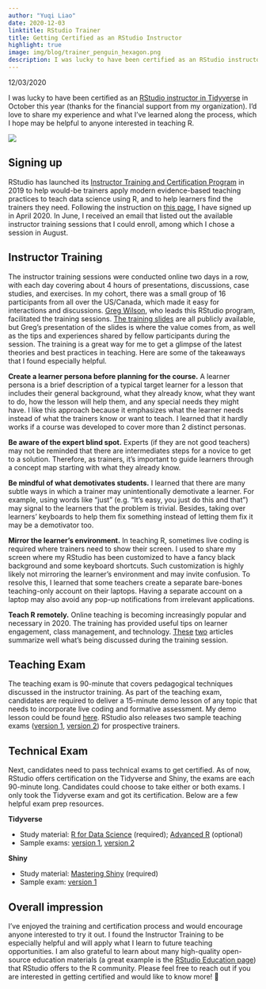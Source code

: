 ```yaml
---
author: "Yuqi Liao"
date: 2020-12-03
linktitle: RStudio Trainer
title: Getting Certified as an RStudio Instructor
highlight: true
image: img/blog/trainer_penguin_hexagon.png
description: I was lucky to have been certified as an RStudio instructor in Tidyverse. I’d love to share my experience and what I’ve learned along the process, which I hope may be helpful to anyone interested in teaching R.
---
```


12/03/2020

I was lucky to have been certified as an [RStudio instructor in Tidyverse](https://education.rstudio.com/trainers/people/liao+yuqi) in October this year (thanks for the financial support from my organization). I’d love to share my experience and what I’ve learned along the process, which I hope may be helpful to anyone interested in teaching R.

![](/img/blog/Instructor-Certificate-Yuqi.jpg)

## Signing up

RStudio has launched its [Instructor Training and Certification Program](https://education.rstudio.com/trainers/#info) in 2019 to help would-be trainers apply modern evidence-based teaching practices to teach data science using R, and to help learners find the trainers they need. Following the instruction on [this page](https://education.rstudio.com/trainers/#info), I have signed up in April 2020. In June, I received an email that listed out the available instructor training sessions that I could enroll, among which I chose a session in August.

## Instructor Training

The instructor training sessions were conducted online two days in a row, with each day covering about 4 hours of presentations, discussions, case studies, and exercises. In my cohort, there was a small group of 16 participants from all over the US/Canada, which made it easy for interactions and discussions. [Greg Wilson](https://education.rstudio.com/trainers/people/wilson+greg/), who leads this RStudio program, facilitated the training sessions. [The training slides](https://drive.google.com/drive/folders/13ohFt3D0EJ5PDbMaWTxnHH-hwA7G0IvY) are all publicly available, but Greg’s presentation of the slides is where the value comes from, as well as the tips and experiences shared by fellow participants during the session. The training is a great way for me to get a glimpse of the latest theories and best practices in teaching. Here are some of the takeaways that I found especially helpful.

**Create a learner persona before planning for the course.** A learner persona is a brief description of a typical target learner for a lesson that includes their general background, what they already know, what they want to do, how the lesson will help them, and any special needs they might have. I like this approach because it emphasizes what the learner needs instead of what the trainers know or want to teach. I learned that it hardly works if a course was developed to cover more than 2 distinct personas.

**Be aware of the expert blind spot.** Experts (if they are not good teachers) may not be reminded that there are intermediates steps for a novice to get to a solution. Therefore, as trainers, it’s important to guide learners through a concept map starting with what they already know.

**Be mindful of what demotivates students.** I learned that there are many subtle ways in which a trainer may unintentionally demotivate a learner. For example, using words like “just” (e.g. “It’s easy, you just do this and that”) may signal to the learners that the problem is trivial. Besides, taking over learners’ keyboards to help them fix something instead of letting them fix it may be a demotivator too.

**Mirror the learner’s environment.** In teaching R, sometimes live coding is required where trainers need to show their screen. I used to share my screen where my RStudio has been customized to have a fancy black background and some keyboard shortcuts. Such customization is highly likely not mirroring the learner’s environment and may invite confusion. To resolve this, I learned that some teachers create a separate bare-bones teaching-only account on their laptops. Having a separate account on a laptop may also avoid any pop-up notifications from irrelevant applications.

**Teach R remotely.** Online teaching is becoming increasingly popular and necessary in 2020. The training has provided useful tips on learner engagement, class management, and technology. [These](https://education.rstudio.com/blog/2020/03/online-teaching-qa/) [two](https://education.rstudio.com/blog/2020/03/resources-for-teaching-data-science-and-statistics-remotely/) articles summarize well what’s being discussed during the training session.

## Teaching Exam

The teaching exam is 90-minute that covers pedagogical techniques discussed in the instructor training. As part of the teaching exam, candidates are required to deliver a 15-minute demo lesson of any topic that needs to incorporate live coding and formative assessment. My demo lesson could be found [here](https://www.yuqiliao.com/blog/rstudiosamplelesson/). RStudio also releases two sample teaching exams ([version 1](https://education.rstudio.com/blog/2020/02/instructor-certification-exams/#teaching-exam), [version 2](https://education.rstudio.com/blog/2020/08/more-example-exams/#teaching-exam)) for prospective trainers.

## Technical Exam

Next, candidates need to pass technical exams to get certified. As of now, RStudio offers certification on the Tidyverse and Shiny, the exams are each 90-minute long. Candidates could choose to take either or both exams. I only took the Tidyverse exam and got its certification. Below are a few helpful exam prep resources.

**Tidyverse**

- Study material: [R for Data Science](https://r4ds.had.co.nz/) (required); [Advanced R](https://adv-r.hadley.nz/) (optional)
- Sample exams: [version 1](https://education.rstudio.com/blog/2020/02/instructor-certification-exams/#tidyverse-certification-exam), [version 2](https://education.rstudio.com/blog/2020/08/more-example-exams/#tidyverse-exam)

**Shiny**

- Study material: [Mastering Shiny](https://mastering-shiny.org/) (required)
- Sample exam: [version 1](https://education.rstudio.com/blog/2020/10/example-shiny-exam/)

## Overall impression

I’ve enjoyed the training and certification process and would encourage anyone interested to try it out. I found the Instructor Training to be especially helpful and will apply what I learn to future teaching opportunities. I am also grateful to learn about many high-quality open-source education materials (a great example is the [RStudio Education page](https://education.rstudio.com)) that RStudio offers to the R community. Please feel free to reach out if you are interested in getting certified and would like to know more! 👾
